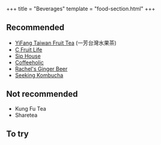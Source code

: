 +++
title = "Beverages"
template = "food-section.html"
+++

## Recommended
- [YiFang Taiwan Fruit Tea](https://www.yifangteapnw.com/) (一芳台灣水果茶)
- [C Fruit Life](https://www.yelp.com/biz/c-fruit-life-seattle)
- [Sip House](https://www.siphousewa.com/)
- [Coffeeholic](https://coffeeholichouse.com/)
- [Rachel's Ginger Beer](https://rachelsgingerbeer.com/)
- [Seeking Kombucha](https://seekingkombucha.com/)

## Not recommended
- Kung Fu Tea
- Sharetea

## To try